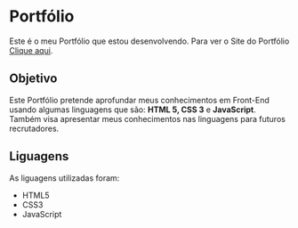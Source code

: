 # Portfólio
 Este é o meu Portfólio que estou desenvolvendo.
 Para ver o Site do Portfólio [Clique aqui](https://guihsp.github.io/Portfolio/).
## Objetivo 
Este Portfólio pretende aprofundar meus conhecimentos em Front-End usando algumas linguagens
que são: **HTML 5, CSS 3** e **JavaScript**.
Também visa apresentar meus conhecimentos nas linguagens para futuros recrutadores.
## Liguagens
As liguagens utilizadas foram:
* HTML5
* CSS3
* JavaScript
